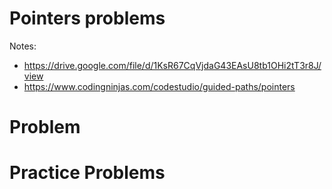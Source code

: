 # Pointers problems

Notes:

- https://drive.google.com/file/d/1KsR67CqVjdaG43EAsU8tb1OHi2tT3r8J/view
- https://www.codingninjas.com/codestudio/guided-paths/pointers

# Problem

# Practice Problems
